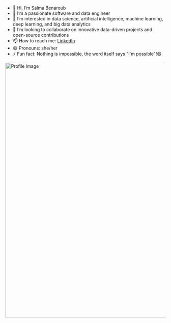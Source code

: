 - 👋 Hi, I’m Salma Benaroub
- 👀 I’m a passionate software and data engineer
- 🌱 I’m interested in data science, artificial intelligence, machine learning, deep learning, and big data analytics
- 💞️ I’m looking to collaborate on innovative data-driven projects and open-source contributions
- 📫 How to reach me: [LinkedIn](https://www.linkedin.com/in/salma-benaroub-a3107a234?utm_source=share&utm_campaign=share_via&utm_content=profile&utm_medium=android_app)
- 😄 Pronouns: she/her
- ⚡ Fun fact: Nothing is impossible, the word itself says "I'm possible"!😄

<img src="https://github.com/Salma-Benaroub/Internship-Offers-Search-Engine-/assets/137185872/b04fe6c6-c9d5-4da9-8386-66e8be4b653b" alt="Profile Image" width="800">
<!---
Salma-Benaroub/Salma-Benaroub is a ✨ special ✨ repository because its `README.md` (this file) appears on your GitHub profile.
You can click the Preview link to take a look at your changes.
--->
